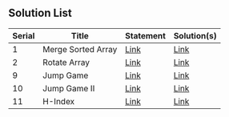 ## Solution List

| Serial | Title |  Statement | Solution(s) | 
| ------ | ------------- | ----------------- | ----------- |
| 1 | Merge Sorted Array       | [Link](https://leetcode.com/problems/merge-sorted-array/?envType=study-plan-v2&envId=top-interview-150) | [Link](https://github.com/ATM-SALEH/haphazard-lc-i150-cpp/tree/main/src/p1) |
| 2 | Rotate Array       | [Link](https://leetcode.com/problems/rotate-array/?envType=study-plan-v2&envId=top-interview-150) | [Link](https://github.com/ATM-SALEH/haphazard-lc-i150-cpp/tree/main/src/p6) |
| 9 | Jump Game       | [Link](https://leetcode.com/problems/jump-game/?envType=study-plan-v2&envId=top-interview-150) | [Link](https://github.com/ATM-SALEH/haphazard-lc-i150-cpp/tree/main/src/p9) |
| 10 | Jump Game II      | [Link](https://leetcode.com/problems/jump-game-ii/?envType=study-plan-v2&envId=top-interview-150) | [Link](https://github.com/ATM-SALEH/haphazard-lc-i150-cpp/tree/main/src/p10) |
| 11 | H-Index       | [Link](https://leetcode.com/problems/h-index/?envType=study-plan-v2&envId=top-interview-150) | [Link](https://github.com/ATM-SALEH/haphazard-lc-i150-cpp/tree/main/src/p11) |